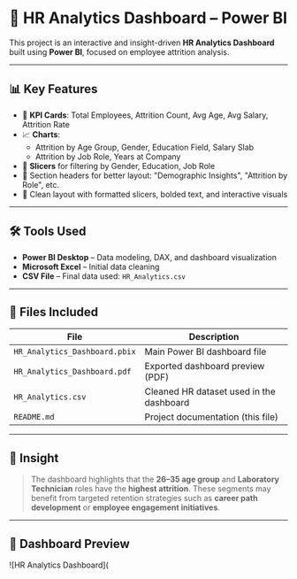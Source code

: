 
# 🧠 HR Analytics Dashboard – Power BI

This project is an interactive and insight-driven **HR Analytics Dashboard** built using **Power BI**, focused on employee attrition analysis.

---

## 📊 Key Features

- 📌 **KPI Cards**: Total Employees, Attrition Count, Avg Age, Avg Salary, Attrition Rate
- 📈 **Charts**:
  - Attrition by Age Group, Gender, Education Field, Salary Slab
  - Attrition by Job Role, Years at Company
- 🎯 **Slicers** for filtering by Gender, Education, Job Role
- 🧩 Section headers for better layout: "Demographic Insights", "Attrition by Role", etc.
- 📎 Clean layout with formatted slicers, bolded text, and interactive visuals

---

## 🛠 Tools Used

- **Power BI Desktop** – Data modeling, DAX, and dashboard visualization
- **Microsoft Excel** – Initial data cleaning
- **CSV File** – Final data used: `HR_Analytics.csv`

---

## 📁 Files Included

| File                      | Description                            |
|---------------------------|----------------------------------------|
| `HR_Analytics_Dashboard.pbix` | Main Power BI dashboard file           |
| `HR_Analytics_Dashboard.pdf`  | Exported dashboard preview (PDF)       |
| `HR_Analytics.csv`            | Cleaned HR dataset used in the dashboard |
| `README.md`                | Project documentation (this file)      |

---

## 📌 Insight

> The dashboard highlights that the **26–35 age group** and **Laboratory Technician** roles have the **highest attrition**. These segments may benefit from targeted retention strategies such as **career path development** or **employee engagement initiatives**.

---
## 👀 Dashboard Preview

![HR Analytics Dashboard](

